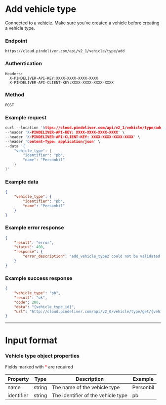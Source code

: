 # Add vehicle type

Connected to a [vehicle](vehicle_add.md). Make sure you've created a vehicle before creating a vehicle type.

### Endpoint
```
https://cloud.pindeliver.com/api/v2_1/vehicle/type/add
```

### Authentication
```
Headers:
  X-PINDELIVER-API-KEY:XXXX-XXXX-XXXX-XXXX
  X-PINDELIVER-API-CLIENT-KEY:XXXX-XXXX-XXXX-XXXX
```

### Method
```
POST
```

### Example request
```C
curl --location 'https://cloud.pindeliver.com/api/v2_1/vehicle/type/add' \
--header 'X-PINDELIVER-API-KEY: XXXX-XXXX-XXXX-XXXX' \
--header 'X-PINDELIVER-API-CLIENT-KEY: XXXX-XXXX-XXXX-XXXX' \
--header 'Content-Type: application/json' \
--data '{
    "vehicle_type": {
        "identifier": "pb",
        "name": "Personbil"
    }
}'
```

### Example data
```JSON
{
    "vehicle_type": {
        "identifier": "pb",
        "name": "Personbil"
    }
}
```

### Example error response
```JSON
{
    "result": "error",
    "status": 400,
    "response": {
        "error_description": "add_vehicle_type2 could not be validated: [vehicle_type.name] The property name is required"
    }
}
```

### Example success response
```JSON
{
    "vehicle_type": "pb",
    "result": "ok",
    "code": 200,
    "data": "{vehicle_type_id}",
    "url": "http://cloud.pindeliver.com/api/v2_0/vehicle/type/get/{vehicle_type_id}"
}
```

---

# Input format

### Vehicle type object properties

Fields marked with <font color='red'>*</font> are required

|Property|Type|Description|Example|
|--------|----|-----------|-------|
|name|string|The name of the vehicle type|Personbil|
|identifier|string|The identifier of the vehicle type|pb|
